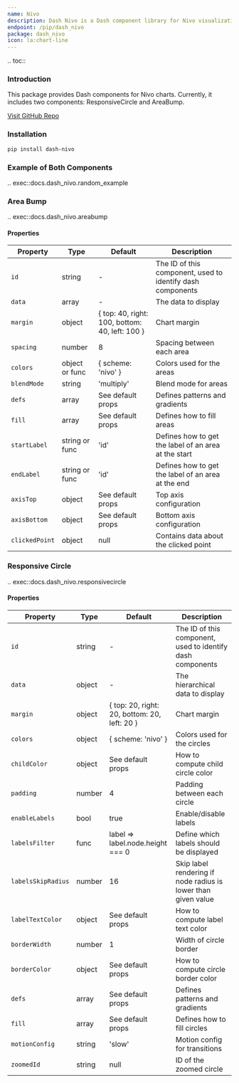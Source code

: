 ```yaml
---
name: Nivo
description: Dash Nivo is a Dash component library for Nivo visualizations.
endpoint: /pip/dash_nivo
package: dash_nivo
icon: la:chart-line
---
```


.. toc::

### Introduction

This package provides Dash components for Nivo charts. Currently, it includes two components: ResponsiveCircle and AreaBump.

[Visit GitHub Repo](https://github.com/pip-install-python/dash_nivo)

### Installation

```bash
pip install dash-nivo
```

### Example of Both Components
.. exec::docs.dash_nivo.random_example


### Area Bump 
.. exec::docs.dash_nivo.areabump

#### Properties

| Property       | Type             | Default                                      | Description                                      |
|----------------|------------------|----------------------------------------------|--------------------------------------------------|
| `id`           | string           | -                                            | The ID of this component, used to identify dash components |
| `data`         | array            | -                                            | The data to display                              |
| `margin`       | object           | { top: 40, right: 100, bottom: 40, left: 100 } | Chart margin                                     |
| `spacing`      | number           | 8                                            | Spacing between each area                        |
| `colors`       | object or func   | { scheme: 'nivo' }                           | Colors used for the areas                        |
| `blendMode`    | string           | 'multiply'                                   | Blend mode for areas                             |
| `defs`         | array            | See default props                            | Defines patterns and gradients                   |
| `fill`         | array            | See default props                            | Defines how to fill areas                        |
| `startLabel`   | string or func   | 'id'                                         | Defines how to get the label of an area at the start |
| `endLabel`     | string or func   | 'id'                                         | Defines how to get the label of an area at the end |
| `axisTop`      | object           | See default props                            | Top axis configuration                           |
| `axisBottom`   | object           | See default props                            | Bottom axis configuration                        |
| `clickedPoint` | object           | null                                         | Contains data about the clicked point            |

### Responsive Circle
.. exec::docs.dash_nivo.responsivecircle

#### Properties

| Property         | Type    | Default                                      | Description                                      |
|------------------|---------|----------------------------------------------|--------------------------------------------------|
| `id`             | string  | -                                            | The ID of this component, used to identify dash components |
| `data`           | object  | -                                            | The hierarchical data to display                 |
| `margin`         | object  | { top: 20, right: 20, bottom: 20, left: 20 } | Chart margin                                     |
| `colors`         | object  | { scheme: 'nivo' }                           | Colors used for the circles                      |
| `childColor`     | object  | See default props                            | How to compute child circle color                |
| `padding`        | number  | 4                                            | Padding between each circle                      |
| `enableLabels`   | bool    | true                                         | Enable/disable labels                            |
| `labelsFilter`   | func    | label => label.node.height === 0             | Define which labels should be displayed          |
| `labelsSkipRadius` | number | 16                                           | Skip label rendering if node radius is lower than given value |
| `labelTextColor` | object  | See default props                            | How to compute label text color                  |
| `borderWidth`    | number  | 1                                            | Width of circle border                           |
| `borderColor`    | object  | See default props                            | How to compute circle border color               |
| `defs`           | array   | See default props                            | Defines patterns and gradients                   |
| `fill`           | array   | See default props                            | Defines how to fill circles                      |
| `motionConfig`   | string  | 'slow'                                       | Motion config for transitions                    |
| `zoomedId`       | string  | null                                         | ID of the zoomed circle                          |
